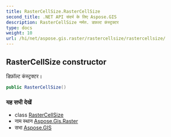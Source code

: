 ```yaml
---
title: RasterCellSize.RasterCellSize
second_title: .NET API संदर्भ के लिए Aspose.GIS
description: RasterCellSize नर्मत. डफ़ल्ट कंस्ट्रक्टर
type: docs
weight: 10
url: /hi/net/aspose.gis.raster/rastercellsize/rastercellsize/
---
```

## RasterCellSize constructor

डिफ़ॉल्ट कंस्ट्रक्टर।

```csharp
public RasterCellSize()
```

### यह सभी देखें

* class [RasterCellSize](../)
* नाम स्थान [Aspose.Gis.Raster](../../rastercellsize/)
* सभा [Aspose.GIS](../../../)


